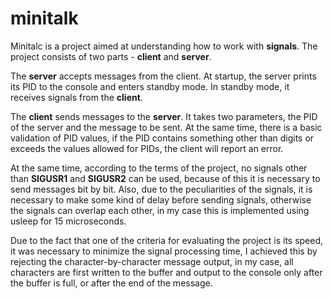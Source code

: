 # minitalk

Minitalc is a project aimed at understanding how to work with **signals**. The project consists of two parts - **client** and **server**.

The **server** accepts messages from the client. At startup, the server prints its PID to the console and enters standby mode. In standby mode, it receives signals from the **client**.

The **client** sends messages to the **server**. It takes two parameters, the PID of the server and the message to be sent. At the same time, there is a basic validation of PID values, if the PID contains something other than digits or exceeds the values ​​allowed for PIDs, the client will report an error.

At the same time, according to the terms of the project, no signals other than **SIGUSR1** and **SIGUSR2** can be used, because of this it is necessary to send messages bit by bit. Also, due to the peculiarities of the signals, it is necessary to make some kind of delay before sending signals, otherwise the signals can overlap each other, in my case this is implemented using usleep for 15 microseconds.

Due to the fact that one of the criteria for evaluating the project is its speed, it was necessary to minimize the signal processing time, I achieved this by rejecting the character-by-character message output, in my case, all characters are first written to the buffer and output to the console only after the buffer is full, or after the end of the message.
